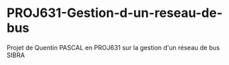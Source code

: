 # PROJ631-Gestion-d-un-reseau-de-bus

Projet de Quentin PASCAL en PROJ631 sur la gestion d'un réseau de bus SIBRA

